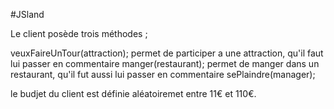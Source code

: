 #JSland

Le client posède trois méthodes ;

veuxFaireUnTour(attraction); permet de participer a une attraction, qu'il faut lui passer en commentaire
manger(restaurant); permet de manger dans un restaurant, qu'il fut aussi lui passer en commentaire
sePlaindre(manager);

le budjet du client est définie aléatoiremet entre 11€ et 110€.